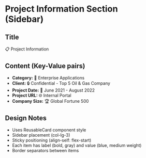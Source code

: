 # Project Information Section (Sidebar)

## Title
📋 Project Information

## Content (Key-Value pairs)

- **Category:** 🏢 Enterprise Applications
- **Client:** 🔒 Confidential - Top 5 Oil & Gas Company
- **Project Date:** 📅 June 2021 - August 2022
- **Project URL:** 🌐 Internal Portal
- **Company Size:** 🏆 Global Fortune 500

## Design Notes
- Uses ReusableCard component style
- Sidebar placement (col-lg-3)
- Sticky positioning (align-self: flex-start)
- Each item has label (bold, gray) and value (blue, medium weight)
- Border separators between items

